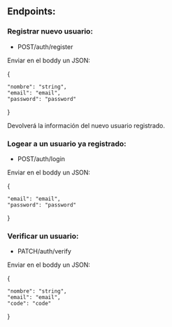 
<h2>Endpoints:</h2>


<h3> Registrar nuevo usuario:</h3>

- POST/auth/register

Enviar en el boddy un JSON: 

{

    "nombre": "string",
    "email": "email",
    "password": "password"
}

Devolverá la información del nuevo usuario registrado. 

<h3>Logear a un usuario ya registrado:</h3>

- POST/auth/login

Enviar en el boddy un JSON: 

{
    
    "email": "email",
    "password": "password"
}

<h3>Verificar un usuario:</h3>

- PATCH/auth/verify 

Enviar en el boddy un JSON: 
 
{
    
    "nombre": "string",
    "email": "email",
    "code": "code"
}







